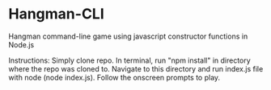 # Hangman-CLI
Hangman command-line game using javascript constructor functions in Node.js

Instructions: 
Simply clone repo. In terminal, run "npm install" in directory where the repo was cloned to. Navigate to this directory and run index.js file with node (node index.js). Follow the onscreen prompts to play. 
